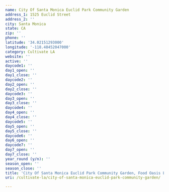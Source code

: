 ```yaml
---
name: City Of Santa Monica Euclid Park Community Garden
address_1: 1525 Euclid Street
address_2: ''
city: Santa Monica
state: CA
zip: ''
phone: ''
latitude: '34.02151293000'
longitude: '-118.48452047000'
category: Cultivate LA
website: ''
active: ''
daycode1: ''
day1_open: ''
day1_close: ''
daycode2: ''
day2_open: ''
day2_close: ''
daycode3: ''
day3_open: ''
day3_close: ''
daycode4: ''
day4_open: ''
day4_close: ''
daycode5: ''
day5_open: ''
day5_close: ''
daycode6: ''
day6_open: ''
daycode7: ''
day7_open: ''
day7_close: ''
year_round (y/n): ''
season_open: ''
season_close: ''
title: 'City Of Santa Monica Euclid Park Community Garden, Food Oasis Los Angeles'
uri: /cultivate-la/city-of-santa-monica-euclid-park-community-garden/

---
```

